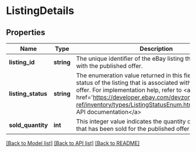 # ListingDetails

## Properties
Name | Type | Description | Notes
------------ | ------------- | ------------- | -------------
**listing_id** | **string** | The unique identifier of the eBay listing that is associated with the published offer. | [optional] 
**listing_status** | **string** | The enumeration value returned in this field indicates the status of the listing that is associated with the published offer. For implementation help, refer to &lt;a href&#x3D;&#39;https://developer.ebay.com/devzone/rest/api-ref/inventory/types/ListingStatusEnum.html&#39;&gt;eBay API documentation&lt;/a&gt; | [optional] 
**sold_quantity** | **int** | This integer value indicates the quantity of the product that has been sold for the published offer. | [optional] 

[[Back to Model list]](../README.md#documentation-for-models) [[Back to API list]](../README.md#documentation-for-api-endpoints) [[Back to README]](../README.md)


